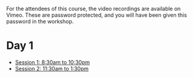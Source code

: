 For the attendees of this course, the video recordings are available on Vimeo.
These are password protected, and you will have been given this password in the workshop.

# Day 1

* [Session 1: 8:30am to 10:30pm](https://vimeo.com/604684998)
* [Session 2: 11:30am to 1:30pm](https://vimeo.com/604793713)